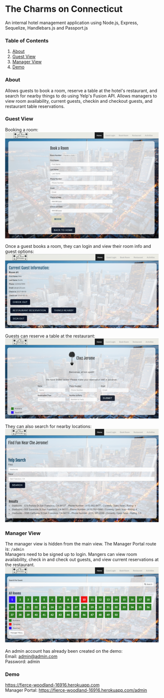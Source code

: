 # The Charms on Connecticut
An internal hotel management application using Node.js, Express, Sequelize, Handlebars.js and Passport.js

### Table of Contents 

1. [About](#about)
2. [Guest View](#guest)
3. [Manager View](#manager)
4. [Demo](#demo)

<a name="about"></a>
### About
Allows guests to book a room, reserve a table at the hotel's restaurant, and search for nearby things to do using Yelp's Fusion API.
Allows managers to view room availability, current guests, checkin and checkout guests, and restaurant table reservations.

<a name="guest"></a>
### Guest View
Booking a room:<br>
<img src="./public/assets/img/book.png" width="500px">

Once a guest books a room, they can login and view their room info and guest options:<br>
<img src="./public/assets/img/guest.png" width="500px">

Guests can reserve a table at the restaurant:<br>
<img src="./public/assets/img/reserve.png" width="500px">

They can also search for nearby locations:<br>
<img src="./public/assets/img/yelp.png" width="500px">

<a name="manager"></a>
### Manager View
The manager view is hidden from the main view. The Manager Portal route is: `/admin`
<br>
Managers need to be signed up to login. Mangers can view room availability, check in and check out guests, and view current reservations at the restaurant.<br>
<img src="./public/assets/img/rooms.png" width="500px"><br><br>
An admin account has already been created on the demo:
<br>Email: admin@admin.com
<br>Password: admin

<a name="demo"></a>
### Demo
https://fierce-woodland-16916.herokuapp.com
<br>
Manager Portal: https://fierce-woodland-16916.herokuapp.com/admin
